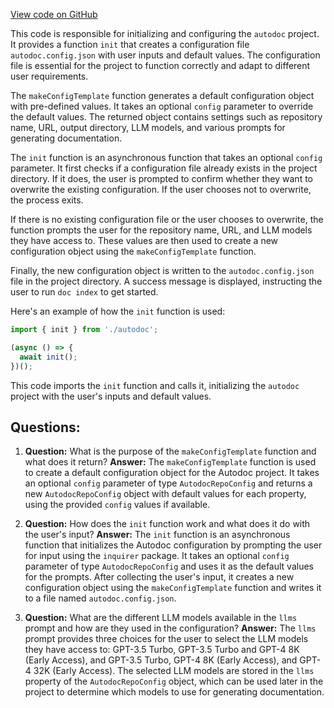 [View code on GitHub](https://github.com/context-labs/autodoc/src/cli/commands/init/index.ts)

This code is responsible for initializing and configuring the `autodoc` project. It provides a function `init` that creates a configuration file `autodoc.config.json` with user inputs and default values. The configuration file is essential for the project to function correctly and adapt to different user requirements.

The `makeConfigTemplate` function generates a default configuration object with pre-defined values. It takes an optional `config` parameter to override the default values. The returned object contains settings such as repository name, URL, output directory, LLM models, and various prompts for generating documentation.

The `init` function is an asynchronous function that takes an optional `config` parameter. It first checks if a configuration file already exists in the project directory. If it does, the user is prompted to confirm whether they want to overwrite the existing configuration. If the user chooses not to overwrite, the process exits.

If there is no existing configuration file or the user chooses to overwrite, the function prompts the user for the repository name, URL, and LLM models they have access to. These values are then used to create a new configuration object using the `makeConfigTemplate` function.

Finally, the new configuration object is written to the `autodoc.config.json` file in the project directory. A success message is displayed, instructing the user to run `doc index` to get started.

Here's an example of how the `init` function is used:

```javascript
import { init } from './autodoc';

(async () => {
  await init();
})();
```

This code imports the `init` function and calls it, initializing the `autodoc` project with the user's inputs and default values.
## Questions: 
 1. **Question:** What is the purpose of the `makeConfigTemplate` function and what does it return?
   **Answer:** The `makeConfigTemplate` function is used to create a default configuration object for the Autodoc project. It takes an optional `config` parameter of type `AutodocRepoConfig` and returns a new `AutodocRepoConfig` object with default values for each property, using the provided `config` values if available.

2. **Question:** How does the `init` function work and what does it do with the user's input?
   **Answer:** The `init` function is an asynchronous function that initializes the Autodoc configuration by prompting the user for input using the `inquirer` package. It takes an optional `config` parameter of type `AutodocRepoConfig` and uses it as the default values for the prompts. After collecting the user's input, it creates a new configuration object using the `makeConfigTemplate` function and writes it to a file named `autodoc.config.json`.

3. **Question:** What are the different LLM models available in the `llms` prompt and how are they used in the configuration?
   **Answer:** The `llms` prompt provides three choices for the user to select the LLM models they have access to: GPT-3.5 Turbo, GPT-3.5 Turbo and GPT-4 8K (Early Access), and GPT-3.5 Turbo, GPT-4 8K (Early Access), and GPT-4 32K (Early Access). The selected LLM models are stored in the `llms` property of the `AutodocRepoConfig` object, which can be used later in the project to determine which models to use for generating documentation.